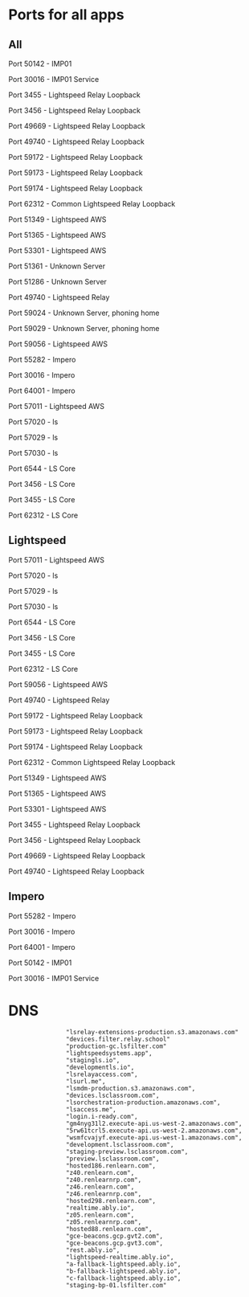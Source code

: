 # Ports for all apps

## All

Port 50142 - IMP01

Port 30016 - IMP01 Service

Port 3455 - Lightspeed Relay Loopback

Port 3456 - Lightspeed Relay Loopback

Port 49669 - Lightspeed Relay Loopback

Port 49740 - Lightspeed Relay Loopback

Port 59172 -  Lightspeed Relay Loopback

Port 59173 -  Lightspeed Relay Loopback

Port 59174 -  Lightspeed Relay Loopback

Port 62312 - Common Lightspeed Relay Loopback

Port 51349 - Lightspeed AWS

Port 51365 - Lightspeed AWS

Port 53301 - Lightspeed AWS

Port 51361 - Unknown Server

Port 51286 - Unknown Server

Port 49740 - Lightspeed Relay

Port 59024 - Unknown Server, phoning home

Port 59029 - Unknown Server, phoning home

Port 59056 - Lightspeed AWS

Port 55282 - Impero

Port 30016 - Impero

Port 64001 - Impero

Port 57011 - Lightspeed AWS

Port 57020 - ls

Port 57029 - ls

Port 57030 - ls

Port 6544 - LS Core

Port 3456 - LS Core

Port 3455 - LS Core

Port 62312 - LS Core

## Lightspeed


Port 57011 - Lightspeed AWS

Port 57020 - ls

Port 57029 - ls

Port 57030 - ls

Port 6544 - LS Core

Port 3456 - LS Core

Port 3455 - LS Core

Port 62312 - LS Core

Port 59056 - Lightspeed AWS

Port 49740 - Lightspeed Relay

Port 59172 -  Lightspeed Relay Loopback

Port 59173 -  Lightspeed Relay Loopback

Port 59174 -  Lightspeed Relay Loopback

Port 62312 - Common Lightspeed Relay Loopback

Port 51349 - Lightspeed AWS

Port 51365 - Lightspeed AWS

Port 53301 - Lightspeed AWS

Port 3455 - Lightspeed Relay Loopback

Port 3456 - Lightspeed Relay Loopback

Port 49669 - Lightspeed Relay Loopback

Port 49740 - Lightspeed Relay Loopback

## Impero

Port 55282 - Impero

Port 30016 - Impero

Port 64001 - Impero

Port 50142 - IMP01

Port 30016 - IMP01 Service

# DNS

                    "lsrelay-extensions-production.s3.amazonaws.com"
                    "devices.filter.relay.school"
                    "production-gc.lsfilter.com"
                    "lightspeedsystems.app",
                    "stagingls.io",
                    "developmentls.io",
                    "lsrelayaccess.com",
                    "lsurl.me",
                    "lsmdm-production.s3.amazonaws.com",
                    "devices.lsclassroom.com",
                    "lsorchestration-production.amazonaws.com",
                    "lsaccess.me",
                    "login.i-ready.com",
                    "gm4nyg31l2.execute-api.us-west-2.amazonaws.com",
                    "5rw61tcrl5.execute-api.us-west-2.amazonaws.com",
                    "wsmfcvajyf.execute-api.us-west-1.amazonaws.com",
                    "development.lsclassroom.com",
                    "staging-preview.lsclassroom.com",
                    "preview.lsclassroom.com",
                    "hosted186.renlearn.com",
                    "z40.renlearn.com",
                    "z40.renlearnrp.com",
                    "z46.renlearn.com",
                    "z46.renlearnrp.com",
                    "hosted298.renlearn.com",
                    "realtime.ably.io",
                    "z05.renlearn.com",
                    "z05.renlearnrp.com",
                    "hosted88.renlearn.com",
                    "gce-beacons.gcp.gvt2.com",
                    "gce-beacons.gcp.gvt3.com",
                    "rest.ably.io",
                    "lightspeed-realtime.ably.io",
                    "a-fallback-lightspeed.ably.io",
                    "b-fallback-lightspeed.ably.io",
                    "c-fallback-lightspeed.ably.io",
                    "staging-bp-01.lsfilter.com"
